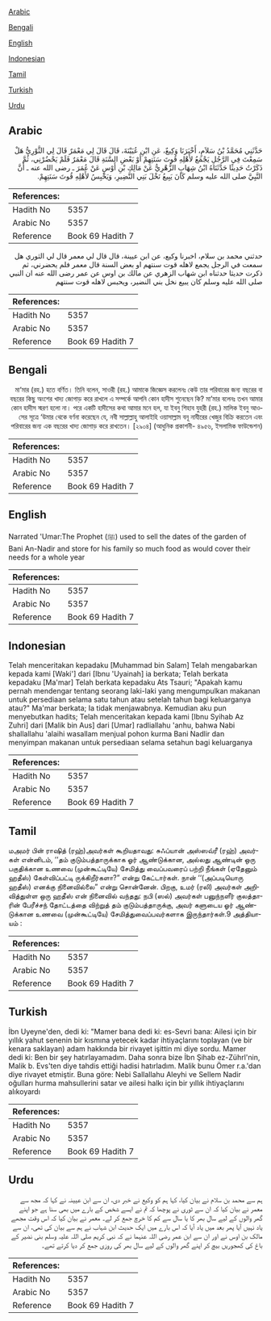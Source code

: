 [Arabic](#arabic)

[Bengali](#bengali)

[English](#english)

[Indonesian](#indonesian)

[Tamil](#tamil)

[Turkish](#turkish)

[Urdu](#urdu)

## Arabic


<div dir="rtl" lang="ar" style={{fontSize:'larger',backgroundColor:'#f8f9fa',padding:20}}>
حَدَّثَنِي مُحَمَّدُ بْنُ سَلاَمٍ، أَخْبَرَنَا وَكِيعٌ، عَنِ ابْنِ عُيَيْنَةَ، قَالَ قَالَ لِي مَعْمَرٌ قَالَ لِي الثَّوْرِيُّ هَلْ سَمِعْتَ فِي الرَّجُلِ يَجْمَعُ لأَهْلِهِ قُوتَ سَنَتِهِمْ أَوْ بَعْضِ السَّنَةِ قَالَ مَعْمَرٌ فَلَمْ يَحْضُرْنِي، ثُمَّ ذَكَرْتُ حَدِيثًا حَدَّثَنَاهُ ابْنُ شِهَابٍ الزُّهْرِيُّ عَنْ مَالِكِ بْنِ أَوْسٍ عَنْ عُمَرَ ـ رضى الله عنه ـ أَنَّ النَّبِيَّ صلى الله عليه وسلم كَانَ يَبِيعُ نَخْلَ بَنِي النَّضِيرِ، وَيَحْبِسُ لأَهْلِهِ قُوتَ سَنَتِهِمْ‏.‏
</div>
<div style={{backgroundColor:'#f8f9fa',padding:20, marginBottom: 10}}><table> <thead> <tr> <th>References:</th> <th></th> </tr> </thead> <tbody><tr><td>Hadith No</td><td>5357</td></tr><tr><td>Arabic No</td><td>5357</td></tr><tr><td>Reference</td><td>Book 69 Hadith 7</td></tr></tbody></table></div>


<div dir="rtl" lang="ar" style={{fontSize:'larger',backgroundColor:'#f8f9fa',padding:20}}>
حدثني محمد بن سلام، اخبرنا وكيع، عن ابن عيينة، قال قال لي معمر قال لي الثوري هل سمعت في الرجل يجمع لاهله قوت سنتهم او بعض السنة قال معمر فلم يحضرني، ثم ذكرت حديثا حدثناه ابن شهاب الزهري عن مالك بن اوس عن عمر رضى الله عنه ان النبي صلى الله عليه وسلم كان يبيع نخل بني النضير، ويحبس لاهله قوت سنتهم
</div>
<div style={{backgroundColor:'#f8f9fa',padding:20, marginBottom: 10}}><table> <thead> <tr> <th>References:</th> <th></th> </tr> </thead> <tbody><tr><td>Hadith No</td><td>5357</td></tr><tr><td>Arabic No</td><td>5357</td></tr><tr><td>Reference</td><td>Book 69 Hadith 7</td></tr></tbody></table></div>

## Bengali


<div dir="rtl" lang="bn" style={{fontSize:'larger',backgroundColor:'#f8f9fa',padding:20}}>
মা‘মার (রহ.) হতে বর্ণিত। তিনি বলেন, সাওরী (রহ.) আমাকে জিজ্ঞেস করলেনঃ কেউ তার পরিবারের জন্য বছরের বা বছরের কিছু অংশের খাদ্য জোগাড় করে রাখলে এ সম্পর্কে আপনি কোন হাদীস শুনেছেন কি? মা’মার বলেনঃ তখন আমার কোন হাদীস স্মরণ হলো না। পরে একটি হাদীসের কথা আমার মনে হল, যা ইবনু শিহাব যুহরী (রহ.) মালিক ইবনু আওসের সূত্রে ‘উমার থেকে বর্ণনা করেছেন যে, নবী সাল্লাল্লাহু আলাইহি ওয়াসাল্লাম বনূ নাযীরের খেজুর বিক্রি করতেন এবং পরিবারের জন্য এক বছরের খাদ্য জোগাড় করে রাখতেন। [২৯০৪] (আধুনিক প্রকাশনী- ৪৯৫৬, ইসলামিক ফাউন্ডেশন)
</div>
<div style={{backgroundColor:'#f8f9fa',padding:20, marginBottom: 10}}><table> <thead> <tr> <th>References:</th> <th></th> </tr> </thead> <tbody><tr><td>Hadith No</td><td>5357</td></tr><tr><td>Arabic No</td><td>5357</td></tr><tr><td>Reference</td><td>Book 69 Hadith 7</td></tr></tbody></table></div>

## English


<div dir="ltr" lang="en" style={{fontSize:'larger',backgroundColor:'#f8f9fa',padding:20}}>
Narrated 'Umar:The Prophet (ﷺ) used to sell the dates of the garden of Bani An-Nadir and store for his family so much food as would cover their needs for a whole year
</div>
<div style={{backgroundColor:'#f8f9fa',padding:20, marginBottom: 10}}><table> <thead> <tr> <th>References:</th> <th></th> </tr> </thead> <tbody><tr><td>Hadith No</td><td>5357</td></tr><tr><td>Arabic No</td><td>5357</td></tr><tr><td>Reference</td><td>Book 69 Hadith 7</td></tr></tbody></table></div>

## Indonesian


<div dir="ltr" lang="id" style={{fontSize:'larger',backgroundColor:'#f8f9fa',padding:20}}>
Telah menceritakan kepadaku [Muhammad bin Salam] Telah mengabarkan kepada kami [Waki'] dari [Ibnu 'Uyainah] ia berkata; Telah berkata kepadaku [Ma'mar] Telah berkata kepadaku Ats Tsauri; "Apakah kamu pernah mendengar tentang seorang laki-laki yang mengumpulkan makanan untuk persediaan selama satu tahun atau setelah tahun bagi keluarganya atau?" Ma'mar berkata; Ia tidak menjawabnya. Kemudian aku pun menyebutkan hadits; Telah menceritakan kepada kami [Ibnu Syihab Az Zuhri] dari [Malik bin Aus] dari [Umar] radliallahu 'anhu, bahwa Nabi shallallahu 'alaihi wasallam menjual pohon kurma Bani Nadlir dan menyimpan makanan untuk persediaan selama setahun bagi keluarganya
</div>
<div style={{backgroundColor:'#f8f9fa',padding:20, marginBottom: 10}}><table> <thead> <tr> <th>References:</th> <th></th> </tr> </thead> <tbody><tr><td>Hadith No</td><td>5357</td></tr><tr><td>Arabic No</td><td>5357</td></tr><tr><td>Reference</td><td>Book 69 Hadith 7</td></tr></tbody></table></div>

## Tamil


<div dir="ltr" lang="ta" style={{fontSize:'larger',backgroundColor:'#f8f9fa',padding:20}}>
மஅமர் பின் ராஷித் (ரஹ்)அவர்கள் கூறியதாவது: சுஃப்யான் அஸ்ஸவ்ரீ (ரஹ்) அவர்கள் என்னிடம், ‘‘தம் குடும்பத்தாருக்காக ஓர் ஆண்டுக்கான, அல்லது ஆண்டின் ஒரு பகுதிக்கான உணவை (முன்கூட்டியே) சேமித்து வைப்பவரைப் பற்றி நீங்கள் (ஏதேனும் ஹதீஸ்) கேள்விப்பட்டி ருக்கிறீர்களா?” என்று கேட்டார்கள். நான் ‘‘(அப்படியொரு ஹதீஸ்) எனக்கு நினைவில்லை” என்று சொன்னேன். பிறகு, உமர் (ரலி) அவர்கள் அறிவித்துள்ள ஒரு ஹதீஸ் என் நினைவில் வந்தது: நபி (ஸல்) அவர்கள் பனுந்நளீர் குலத்தாரின் பேரீச்சந் தோட்டத்தை விற்றுத் தம் குடும்பத்தாருக்கு, அவர் களுடைய ஓர் ஆண்டுக்கான உணவை (முன்கூட்டியே) சேமித்துவைப்பவர்களாக இருந்தார்கள்.9 அத்தியாயம் :
</div>
<div style={{backgroundColor:'#f8f9fa',padding:20, marginBottom: 10}}><table> <thead> <tr> <th>References:</th> <th></th> </tr> </thead> <tbody><tr><td>Hadith No</td><td>5357</td></tr><tr><td>Arabic No</td><td>5357</td></tr><tr><td>Reference</td><td>Book 69 Hadith 7</td></tr></tbody></table></div>

## Turkish


<div dir="ltr" lang="tr" style={{fontSize:'larger',backgroundColor:'#f8f9fa',padding:20}}>
İbn Uyeyne'den, dedi ki: "Mamer bana dedi ki: es-Sevri bana: Ailesi için bir yıllık yahut senenin bir kısmına yetecek kadar ihtiyaçlarını toplayan (ve bir kenara saklayan) adam hakkında bir rivayet işittin mi diye sordu. Mamer dedi ki: Ben bir şey hatırlayamadım. Daha sonra bize İbn Şihab ez-Zührl'nin, Malik b. Evs'ten diye tahdis ettiği hadisi hatırladım. Malik bunu Ömer r.a.'dan diye rivayet etmiştir. Buna göre: Nebi Sallallahu Aleyhi ve Sellem Nadir oğulları hurma mahsullerini satar ve ailesi halkı için bir yıllık ihtiyaçlarını alıkoyardı
</div>
<div style={{backgroundColor:'#f8f9fa',padding:20, marginBottom: 10}}><table> <thead> <tr> <th>References:</th> <th></th> </tr> </thead> <tbody><tr><td>Hadith No</td><td>5357</td></tr><tr><td>Arabic No</td><td>5357</td></tr><tr><td>Reference</td><td>Book 69 Hadith 7</td></tr></tbody></table></div>

## Urdu


<div dir="rtl" lang="ur" style={{fontSize:'larger',backgroundColor:'#f8f9fa',padding:20}}>
ہم سے محمد بن سلام نے بیان کیا، کہا ہم کو وکیع نے خبر دی، ان سے ابن عیینہ نے کہا کہ مجھ سے معمر نے بیان کیا کہ ان سے ثوری نے پوچھا کہ تم نے ایسے شخص کے بارے میں بھی سنا ہے جو اپنے گھر والوں کے لیے سال بھر کا یا سال سے کم کا خرچ جمع کر لے۔ معمر نے بیان کیا کہ اس وقت مجھے یاد نہیں آیا پھر بعد میں یاد آیا کہ اس بارے میں ایک حدیث ابن شہاب نے ہم سے بیان کی تھی، ان سے مالک بن اوس نے اور ان سے ابن عمر رضی اللہ عنہما نے کہ نبی کریم صلی اللہ علیہ وسلم بنی نضیر کے باغ کی کھجوریں بیچ کر اپنے گھر والوں کے لیے سال بھر کی روزی جمع کر دیا کرتے تھے۔
</div>
<div style={{backgroundColor:'#f8f9fa',padding:20, marginBottom: 10}}><table> <thead> <tr> <th>References:</th> <th></th> </tr> </thead> <tbody><tr><td>Hadith No</td><td>5357</td></tr><tr><td>Arabic No</td><td>5357</td></tr><tr><td>Reference</td><td>Book 69 Hadith 7</td></tr></tbody></table></div>